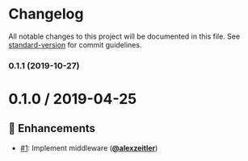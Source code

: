 # Changelog

All notable changes to this project will be documented in this file. See [standard-version](https://github.com/conventional-changelog/standard-version) for commit guidelines.

### 0.1.1 (2019-10-27)

# 0.1.0 / 2019-04-25

## :tada: Enhancements

- [#1](https://github.com/pdmlab/express-http-problem-details/issues/1): Implement middleware ([**@alexzeitler**](https://github.com/alexzeitler))
